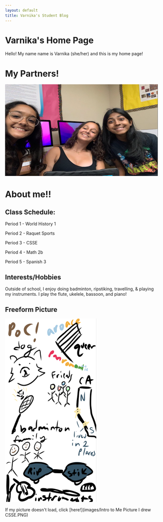 ```yaml
---
layout: default
title: Varnika's Student Blog
---
```


# Varnika's Home Page 
Hello! My name name is Varnika (she/her) and this is my home page!

# My Partners!

<img src="images/The Code Mode Gang.png" width="502" height="300">

# About me!!


## Class Schedule:

Period 1 - World History 1

Period 2 - Raquet Sports

Period 3 - CSSE

Period 4 - Math 2b

Period 5 - Spanish 3

## Interests/Hobbies

Outside of school, I enjoy doing badminton, ripstiking, travelling, & playing my instruments. I play the flute, ukelele, bassoon, and piano!

## Freeform Picture

<img src="images/Intro to Me Picture I drew CSSE.PNG" width="300" height="600">

If my picture doesn't load, click [here!](images/Intro to Me Picture I drew CSSE.PNG)